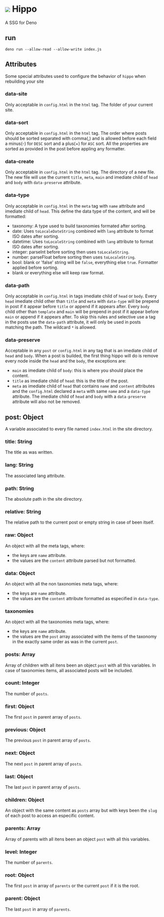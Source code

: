 # ![](favicon.ico) Hippo
A SSG for Deno

## run
```
deno run --allow-read --allow-write index.js
```

## Attributes
Some special attributes used to configure the behavior of `hippo` when
rebuilding your site

### data-site
Only acceptable in `config.html` in the `html` tag.
The folder of your current site.

### data-sort
Only acceptable in `config.html` in the `html` tag.
The order where posts should be sorted separated with comma(,) and is allowed
before each field a minus(-) for `DESC` sort and a plus(+) for `ASC` sort.
All the properties are sorted as provided in the post before appling any
formatter.

### data-create
Only acceptable in `config.html` in the `html` tag.
The directory of a new file.
The new file will use the current `title`, `meta`, `main` and imediate child of
`head` and `body` with `data-preserve` attribute.

### data-type
Only acceptable in `config.html` in the `meta` tag with `name` attribute and
imediate child of `head`.
This define the data type of the content, and will be formatted:
 - taxonomy: A type used to build taxonomies formated after sorting.
 - date: Uses `toLocaleDateString` combined with `lang` attribute to format
ISO dates after sorting.
 - datetime: Uses `toLocaleString` combined with `lang` attribute to format
ISO dates after sorting.
 - integer: parseInt before sorting then uses `toLocaleString`.
 - number: parseFloat before sorting then uses `toLocaleString`.
 - bool: blank or 'false' string will be `false`, everything else `true`.
Formatter applied before sorting.
 - blank or everything else will keep raw format.

### data-path
Only acceptable in `config.html` in tags imediate child of `head` or `body`.
Every `head` imediate child other than `title` and `meta` with `data-type` will
be prepend in post if it appear before `title` or append if it appears after.
Every `body` child other than `template` and `main` will be prepend in post if
it appear before `main` or append if it appears after.
To skip this rules and selective use a tag in the posts use the `data-path`
attribute, it will only be used in posts matching the path.
The wildcard `*` is allowed.

### data-preserve
Acceptable in any `post` or `config.html` in any tag that is an imediate child
of `head` and `body`.
When a post is builded, the first thing hippo will do is remove every node
inside the `head` and the `body`, the exceptions are:
 - `main` as imediate child of `body`: this is where you should place the
content.
 - `title` as imediate child of `head`: this is the title of the post.
 - `meta` as imediate child of `head` that contains `name` and `content`
attributes and the `config.html` declared a `meta` with same `name` and a
`data-type` attribute.
The imediate child of `head` and `body` with a `data-preserve` attribute will
also not be removed.

## post: Object
A variable associated to every file named `index.html` in the site directory.

### title: String
The title as was written.

### lang: String
The associated lang attribute.

### path: String
The absolute path in the site directory.

### relative: String
The relative path to the current post or empty string in case of been itself.

### raw: Object
An object with all the meta tags, where:
 - the keys are `name` attribute.
 - the values are the `content` attribute parsed but not formatted.

### data: Object
An object with all the non taxonomies meta tags, where:
 - the keys are `name` attribute.
 - the values are the `content` attribute formatted as especified in `data-type`.

### taxonomies
An object with all the taxonomies meta tags, where:
 - the keys are `name` attribute.
 - the values are the `post` array associated with the items of the taxonomy
in the exactly same order as was in the current `post`.

### posts: Array
Array of children with all itens been an object `post` with all this variables.
In case of taxonomies items, all associated posts will be included.

### count: Integer
The number of `posts`.

### first: Object
The first `post` in parent array of `posts`.

### previous: Object
The previous `post` in parent array of `posts`.

### next: Object
The next `post` in parent array of `posts`.

### last: Object
The last `post` in parent array of `posts`.

### children: Object
An object with the same content as `posts` array but with keys been the
`slug` of each post to access an especific content.

### parents: Array
Array of parents with all itens been an object `post` with all this variables.

### level: Integer
The number of `parents`.

### root: Object
The first `post` in array of `parents` or the current `post` if it is the root.

### parent: Object
The last `post` in array of `parents`.
